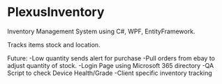 # PlexusInventory

Inventory Management System using C#, WPF, EntityFramework.

Tracks items stock and location.


Future:
-Low quantity sends alert for purchase
-Pull orders from ebay to adjust quantity of stock.
-Login Page using Microsoft 365 directory
-QA Script to check Device Health/Grade
-Client specific inventory tracking

